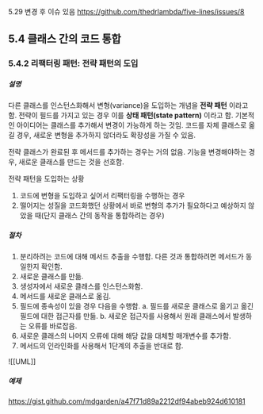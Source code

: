 5.29 변경 후 이슈 있음
https://github.com/thedrlambda/five-lines/issues/8


## 5.4 클래스 간의 코드 통합
### 5.4.2 리팩터링 패턴: 전략 패턴의 도입

##### 설명
다른 클래스를 인스턴스화해서 변형(variance)을 도입하는 개념을 **전략 패턴** 이라고 함. 전략이 필드를 가지고 있는 경우 이를 **상태 패턴(state pattern)** 이라고 함.
기본적인 아이디어는 클래스를 추가해서 변경이 가능하게 하는 것임. 코드를 자체 클래스로 옮길 경우, 새로운 변형을 추가하지 않더라도 확장성을 가질 수 있음.

전략 클래스가 완료된 후 메서드를 추가하는 경우는 거의 없음.
기능을 변경해야하는 경우, 새로운 클래스를 만드는 것을 선호함.

전략 패턴을 도입하는 상황
1. 코드에 변형을 도입하고 싶어서 리팩터링을 수행하는 경우
2. 떨어지는 성질을 코드화했던 상황에서 바로 변형의 추가가 필요하다고 예상하지 않았을 때(단지 클래스 간의 동작을 통합하려는 경우)

##### 절차
1. 분리하려는 코드에 대해 메서드 추출을 수행함. 다른 것과 통합하려면 메서드가 동일한지 확인함.
2. 새로운 클래스를 만듦.
3. 생성자에서 새로운 클래스를 인스턴스화함.
4. 메서드를 새로운 클래스로 옮김.
5. 필드에 종속성이 있을 경우 다음을 수행함.
	a. 필드를 새로운 클래스로 옮기고 옮긴 필드에 대한 접근자를 만듦.
	b. 새로운 접근자를 사용해서 원래 클래스에서 발생하는 오류를 바로잡음.
6. 새로운 클래스의 나머지 오류에 대해 해당 값을 대체할 매개변수를 추가함.
7. 메서드의 인라인화를 사용해서 1단계의 추출을 반대로 함.

![[UML]]
##### 예제
https://gist.github.com/mdgarden/a47f71d89a2212df94abeb924d610181